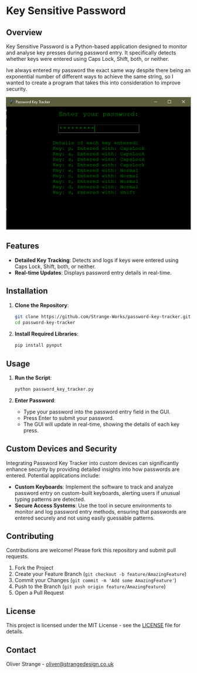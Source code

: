 # Key Sensitive Password

## Overview

Key Sensitive Password is a Python-based application designed to monitor and analyse key presses during password entry. It specifically detects whether keys were entered using Caps Lock, Shift, both, or neither.

Ive always entered my password the exact same way despite there being an exponential number of different ways to achieve the same string, so I wanted to create a program that takes this into consideration to improve security.

![Screenshot](assets/screenshot.PNG)

## Features

- **Detailed Key Tracking**: Detects and logs if keys were entered using Caps Lock, Shift, both, or neither.
- **Real-time Updates**: Displays password entry details in real-time.

## Installation

1. **Clone the Repository**:

   ```bash
   git clone https://github.com/Strange-Works/password-key-tracker.git
   cd password-key-tracker
   ```

2. **Install Required Libraries**:
   ```bash
   pip install pynput
   ```

## Usage

1. **Run the Script**:

   ```bash
   python password_key_tracker.py
   ```

2. **Enter Password**:
   - Type your password into the password entry field in the GUI.
   - Press Enter to submit your password.
   - The GUI will update in real-time, showing the details of each key press.

## Custom Devices and Security

Integrating Password Key Tracker into custom devices can significantly enhance security by providing detailed insights into how passwords are entered. Potential applications include:

- **Custom Keyboards**: Implement the software to track and analyze password entry on custom-built keyboards, alerting users if unusual typing patterns are detected.
- **Secure Access Systems**: Use the tool in secure environments to monitor and log password entry methods, ensuring that passwords are entered securely and not using easily guessable patterns.

## Contributing

Contributions are welcome! Please fork this repository and submit pull requests.

1. Fork the Project
2. Create your Feature Branch (`git checkout -b feature/AmazingFeature`)
3. Commit your Changes (`git commit -m 'Add some AmazingFeature'`)
4. Push to the Branch (`git push origin feature/AmazingFeature`)
5. Open a Pull Request

## License

This project is licensed under the MIT License - see the [LICENSE](LICENSE) file for details.

## Contact

Oliver Strange - [oliver@strangedesign.co.uk](mailto:oliver@strangedesign.co.uk)
